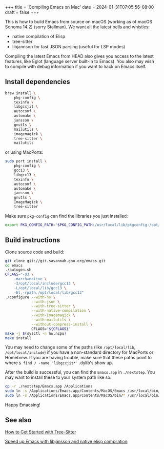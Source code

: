 +++
title = 'Compiling Emacs on Mac'
date = 2024-01-31T07:05:56-08:00
draft = false
+++

This is how to build Emacs from source on macOS (working as of macOS Sonoma 14.2) (sorry Stallman). We want all the latest bells and whistles:

- native compilation of Elisp
- tree-sitter
- libjannson for fast JSON parsing (useful for LSP modes)

Compiling the latest Emacs from HEAD also gives you access to the latest features, like Eglot (language server built-in to Emacs). You also may wish to compile with debug information if you want to hack on Emacs itself.

## Install dependencies

```bash
brew install \
	pkg-config \
	texinfo \
	libgccjit \
	autoconf \
	automake \
	jansson \
	gnutls \
	mailutils \
	imagemagick \
	tree-sitter \
	mailutils
```

or using MacPorts:

```bash
sudo port install \
	pkg-config \
	gcc13 \
	libgcc13 \
	texinfo \
	autoconf \
	automake \
	jansson \
	gnutls \
	ImageMagick \
	tree-sitter
```

Make sure `pkg-config` can find the libraries you just installed:

```bash
export PKG_CONFIG_PATH="$PKG_CONFIG_PATH:/usr/local/lib/pkgconfig:/opt/local/lib/pkgconfig"
```

## Build instructions

Clone source code and build:

```bash
git clone git://git.savannah.gnu.org/emacs.git
cd emacs
./autogen.sh
CFLAGS="-O3 \
	-march=native \
	-I/opt/local/include/gcc13 \
	-L/opt/local/lib/gcc13 \
	-Wl,-rpath,/opt/local/lib/gcc13"
./configure --with-ns \
            --with-json \
            --with-tree-sitter \
            --with-native-compilation \
            --with-imagemagick \
            --with-mailutils \
            --without-compress-install \
            CFLAGS="${CFLAGS}"
make -j $(sysctl -n hw.ncpu)
make install
```

You may need to change some of the paths (like `/opt/local/lib`, `/opt/local/include`) if you have a non-standard directory for MacPorts or Homebrew. If you are having trouble, make sure that these paths point to where `$ find / -name 'libgccjit*'` .dylib's show up.

After the build is successful, you can find the `Emacs.app` in `./nextstep`. You may want to install these to your system path like so:

```bash
cp -r ./nextstep/Emacs.app /Applications
sudo ln -s /Applications/Emacs.app/Contents/MacOS/Emacs /usr/local/bin/emacs
sudo ln -s /Applications/Emacs.app/Contents/MacOS/bin/* /usr/local/bin/
```

Happy Emacsing!

## See also

[How to Get Started with Tree-Sitter](https://www.masteringemacs.org/article/how-to-get-started-tree-sitter)

[Speed up Emacs with libjansson and native elisp compilation](https://www.masteringemacs.org/article/speed-up-emacs-libjansson-native-elisp-compilation)
